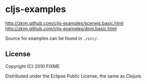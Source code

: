 # cljs-examples

http://zkim.github.com/cljs-examples/scenejs.basic.html
http://zkim.github.com/cljs-examples/dom.basic.html

Source for examples can be found in `./src/`.

## License

Copyright (C) 2010 FIXME

Distributed under the Eclipse Public License, the same as Clojure.
